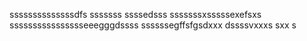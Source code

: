ssssssssssssssdfs
sssssss
ssssedsss
sssssssxsssssexefsxs
sssssssssssssssseeegggdssss
ssssssegffsfgsdxxx
dssssvxxxs
sxx
s
